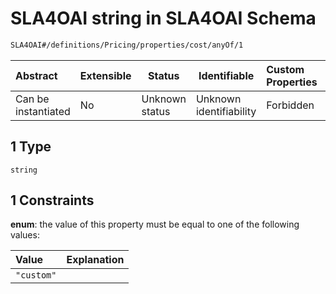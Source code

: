 # SLA4OAI string in SLA4OAI Schema

```txt
SLA4OAI#/definitions/Pricing/properties/cost/anyOf/1
```




| Abstract            | Extensible | Status         | Identifiable            | Custom Properties | Additional Properties | Access Restrictions | Defined In                                                                    |
| :------------------ | ---------- | -------------- | ----------------------- | :---------------- | --------------------- | ------------------- | ----------------------------------------------------------------------------- |
| Can be instantiated | No         | Unknown status | Unknown identifiability | Forbidden         | Allowed               | none                | [SLA4OAI.schema.json\*](../SLA4OAI.schema.json "open original schema") |

## 1 Type

`string`

## 1 Constraints

**enum**: the value of this property must be equal to one of the following values:

| Value      | Explanation |
| :--------- | ----------- |
| `"custom"` |             |
